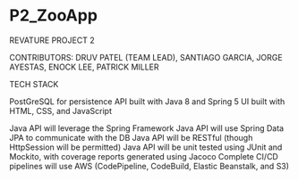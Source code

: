 # P2_ZooApp

REVATURE PROJECT 2 

CONTRIBUTORS:
DRUV PATEL (TEAM LEAD),
SANTIAGO GARCIA,
JORGE AYESTAS,
ENOCK LEE,
PATRICK MILLER

TECH STACK

PostGreSQL for persistence
API built with Java 8 and Spring 5
UI built with HTML, CSS, and JavaScript

Java API will leverage the Spring Framework
Java API will use Spring Data JPA to communicate with the DB
Java API will be RESTful (though HttpSession will be permitted)
Java API will be unit tested using JUnit and Mockito, with coverage reports generated using Jacoco
Complete CI/CD pipelines will use AWS (CodePipeline, CodeBuild, Elastic Beanstalk, and S3)
